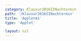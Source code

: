 ```yaml
---
category: Klausur2016IINachtermin
path: '/Klausur2016IINachtermin'
title: 'AppletA1'
type: 'Applet'

layout: nil
---
```

<link type="text/css" href="https://cdnjs.cloudflare.com/ajax/libs/jsxgraph/0.99.6/jsxgraph.css"><link rel="stylesheet" type="text/css" href="//cdnjs.cloudflare.com/ajax/libs/jsxgraph/0.99.7/jsxgraph.css" />
<div id="12693120-4575-4444-a78c-f20b98ded1f1" class="jxgbox" style="width:500px; height:500px">
<script type="text/javascript">
    (function() {
const board = JXG.JSXGraph.initBoard('12693120-4575-4444-a78c-f20b98ded1f1', {
    							boundingbox: [-1, 7, 8, -2],
                  axis: true
              });
var f = x => 3/x;
var g = x => -1;

var Gf = board.create('functiongraph', [f], {withLabel:true, name:'f', label:{size:15}});
var Gg = board.create('functiongraph', [g], {withLabel:true, name:'g', label:{size:15}, strokeColor:'green'});
var A = board.create('glider', [1,f(1),Gf], {color:'orange' ,name:'A', label:{fontsize:18}, size:2});
var B = board.create('point', [function(){return A.X();}, -1], {name:'B', color:'green', fixed:true, label:{fontsize:18}, size:2});
board.create('segment' , [A,B], {color:'red'})

board.create('text', [1,5,function(){return '|<span style="border-top:1px solid">AB</span>| = ' + JXG.toFixed(A.Y()+1, 2)}], {fontsize:18});

var A_T = board.create('text', [1, 5.5, function(){ return 'A(' + JXG.toFixed(A.X(), 2) + ', ' + JXG.toFixed(A.Y(), 2) + ')';}], {fontsize:18});

var NR_T = board.create('text', [-0.5, 6, '2016 NT II/III A1'], {fontsize:18});

	})()
  </script>
  </div>

